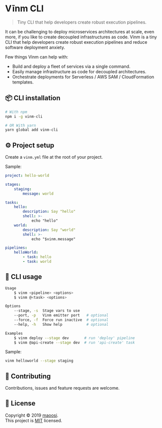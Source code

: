 # Vīnm CLI

> Tiny CLI that help developers create robust execution pipelines.

It can be challenging to deploy microservices architectures at scale, even more, if you like to create decoupled infrastructures as code. Vinm is a tiny CLI that help developers create robust execution pipelines and reduce software deployment anxiety.

Few things Vinm can help with:

- Build and deploy a fleet of services via a single command.
- Easily manage infrastructure as code for decoupled architectures.
- Orchestrate deployments for Serverless / AWS SAM / CloudFormation templates.


## 📦 CLI installation

```sh
# With npm
npm i -g vinm-cli

# OR With yarn
yarn global add vinm-cli
```


## ⚙️ Project setup

Create a `vinm.yml` file at the root of your project.

Sample:

```yaml
project: hello-world

stages:
    staging:
        message: world

tasks:
    hello:
        description: Say "hello"
        shell: >-
            echo "hello"
    world:
        description: Say "world"
        shell: >-
            echo "$vinm.message"

pipelines:
    helloWorld:
        - task: hello
        - task: world
```


## 🚀 CLI usage

```sh
Usage
    $ vinm <pipeline> <options>
    $ vinm @<task> <options>

Options
    --stage, -s  Stage vars to use
    --port, -p   Vinm emitter port   # optional
    --force, -f  Force run inactive  # optional
    --help, -h   Show help           # optional

Examples
    $ vinm deploy --stage dev       # run 'deploy' pipeline
    $ vinm @api-create --stage dev  # run 'api-create' task
```

Sample:

```sh
vinm helloworld --stage staging
```


## 🤝 Contributing

Contributions, issues and feature requests are welcome.


## 📝 License

Copyright © 2019 [maoosi](https://gitlab.com/maoosi).<br />
This project is [MIT](./LICENSE) licensed.
